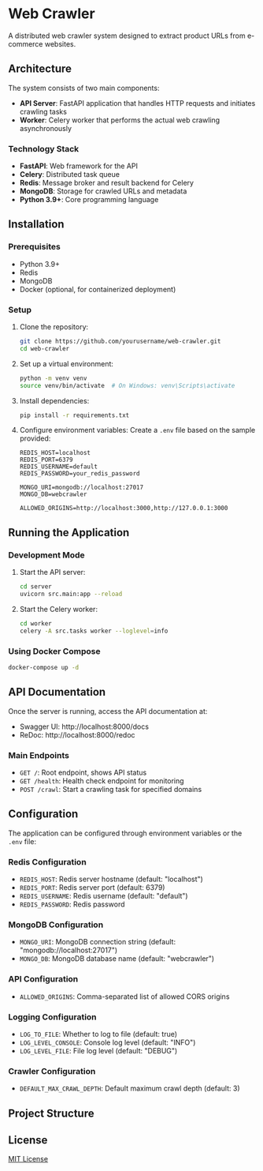 # Web Crawler

A distributed web crawler system designed to extract product URLs from e-commerce websites.

## Architecture

The system consists of two main components:

- **API Server**: FastAPI application that handles HTTP requests and initiates crawling tasks
- **Worker**: Celery worker that performs the actual web crawling asynchronously

### Technology Stack

- **FastAPI**: Web framework for the API
- **Celery**: Distributed task queue
- **Redis**: Message broker and result backend for Celery
- **MongoDB**: Storage for crawled URLs and metadata
- **Python 3.9+**: Core programming language

## Installation

### Prerequisites

- Python 3.9+
- Redis
- MongoDB
- Docker (optional, for containerized deployment)

### Setup

1. Clone the repository:
   ```bash
   git clone https://github.com/yourusername/web-crawler.git
   cd web-crawler
   ```

2. Set up a virtual environment:
   ```bash
   python -m venv venv
   source venv/bin/activate  # On Windows: venv\Scripts\activate
   ```

3. Install dependencies:
   ```bash
   pip install -r requirements.txt
   ```

4. Configure environment variables:
   Create a `.env` file based on the sample provided:
   ```
   REDIS_HOST=localhost
   REDIS_PORT=6379
   REDIS_USERNAME=default
   REDIS_PASSWORD=your_redis_password
   
   MONGO_URI=mongodb://localhost:27017
   MONGO_DB=webcrawler
   
   ALLOWED_ORIGINS=http://localhost:3000,http://127.0.0.1:3000
   ```

## Running the Application

### Development Mode

1. Start the API server:
   ```bash
   cd server
   uvicorn src.main:app --reload
   ```

2. Start the Celery worker:
   ```bash
   cd worker
   celery -A src.tasks worker --loglevel=info
   ```

### Using Docker Compose

```bash
docker-compose up -d
```

## API Documentation

Once the server is running, access the API documentation at:
- Swagger UI: http://localhost:8000/docs
- ReDoc: http://localhost:8000/redoc

### Main Endpoints

- `GET /`: Root endpoint, shows API status
- `GET /health`: Health check endpoint for monitoring
- `POST /crawl`: Start a crawling task for specified domains

## Configuration

The application can be configured through environment variables or the `.env` file:

### Redis Configuration
- `REDIS_HOST`: Redis server hostname (default: "localhost")
- `REDIS_PORT`: Redis server port (default: 6379)
- `REDIS_USERNAME`: Redis username (default: "default")
- `REDIS_PASSWORD`: Redis password 

### MongoDB Configuration
- `MONGO_URI`: MongoDB connection string (default: "mongodb://localhost:27017")
- `MONGO_DB`: MongoDB database name (default: "webcrawler")

### API Configuration
- `ALLOWED_ORIGINS`: Comma-separated list of allowed CORS origins

### Logging Configuration
- `LOG_TO_FILE`: Whether to log to file (default: true)
- `LOG_LEVEL_CONSOLE`: Console log level (default: "INFO")
- `LOG_LEVEL_FILE`: File log level (default: "DEBUG")

### Crawler Configuration
- `DEFAULT_MAX_CRAWL_DEPTH`: Default maximum crawl depth (default: 3)

## Project Structure

## License

[MIT License](LICENSE)
